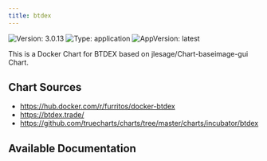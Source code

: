 ```yaml
---
title: btdex
---
```


![Version: 3.0.13](https://img.shields.io/badge/Version-3.0.13-informational?style=flat-square) ![Type: application](https://img.shields.io/badge/Type-application-informational?style=flat-square) ![AppVersion: latest](https://img.shields.io/badge/AppVersion-latest-informational?style=flat-square)

This is a Docker Chart for BTDEX based on jlesage/Chart-baseimage-gui Chart.

## Chart Sources

- https://hub.docker.com/r/furritos/docker-btdex
- https://btdex.trade/
- https://github.com/truecharts/charts/tree/master/charts/incubator/btdex

## Available Documentation

